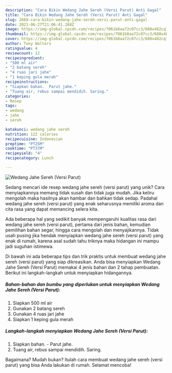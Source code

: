 ```yaml
---
description: "Cara Bikin Wedang Jahe Sereh (Versi Parut) Anti Gagal"
title: "Cara Bikin Wedang Jahe Sereh (Versi Parut) Anti Gagal"
slug: 2668-cara-bikin-wedang-jahe-sereh-versi-parut-anti-gagal
date: 2021-06-27T21:06:41.268Z
image: https://img-global.cpcdn.com/recipes/7061b8aa72c07cc3/680x482cq70/wedang-jahe-sereh-versi-parut-foto-resep-utama.jpg
thumbnail: https://img-global.cpcdn.com/recipes/7061b8aa72c07cc3/680x482cq70/wedang-jahe-sereh-versi-parut-foto-resep-utama.jpg
cover: https://img-global.cpcdn.com/recipes/7061b8aa72c07cc3/680x482cq70/wedang-jahe-sereh-versi-parut-foto-resep-utama.jpg
author: Tony Walters
ratingvalue: 4
reviewcount: 12
recipeingredient:
- "500 ml air"
- "2 batang sereh"
- "4 ruas jari jahe"
- "1 keping gula merah"
recipeinstructions:
- "Siapkan bahan.  Parut jahe."
- "Tuang air, rebus sampai mendidih. Saring."
categories:
- Resep
tags:
- wedang
- jahe
- sereh

katakunci: wedang jahe sereh 
nutrition: 122 calories
recipecuisine: Indonesian
preptime: "PT25M"
cooktime: "PT37M"
recipeyield: "4"
recipecategory: Lunch

---
```



![Wedang Jahe Sereh (Versi Parut)](https://img-global.cpcdn.com/recipes/7061b8aa72c07cc3/680x482cq70/wedang-jahe-sereh-versi-parut-foto-resep-utama.jpg)

Sedang mencari ide resep wedang jahe sereh (versi parut) yang unik? Cara menyiapkannya memang tidak susah dan tidak juga mudah. Jika keliru mengolah maka hasilnya akan hambar dan bahkan tidak sedap. Padahal wedang jahe sereh (versi parut) yang enak seharusnya memiliki aroma dan cita rasa yang dapat memancing selera kita.

Ada beberapa hal yang sedikit banyak mempengaruhi kualitas rasa dari wedang jahe sereh (versi parut), pertama dari jenis bahan, kemudian pemilihan bahan segar, hingga cara mengolah dan menyajikannya. Tidak usah pusing jika hendak menyiapkan wedang jahe sereh (versi parut) yang enak di rumah, karena asal sudah tahu triknya maka hidangan ini mampu jadi suguhan istimewa.




Di bawah ini ada beberapa tips dan trik praktis untuk membuat wedang jahe sereh (versi parut) yang siap dikreasikan. Anda bisa menyiapkan Wedang Jahe Sereh (Versi Parut) memakai 4 jenis bahan dan 2 tahap pembuatan. Berikut ini langkah-langkah untuk menyiapkan hidangannya.

<!--inarticleads1-->

##### Bahan-bahan dan bumbu yang diperlukan untuk menyiapkan Wedang Jahe Sereh (Versi Parut):

1. Siapkan 500 ml air
1. Gunakan 2 batang sereh
1. Gunakan 4 ruas jari jahe
1. Siapkan 1 keping gula merah




<!--inarticleads2-->

##### Langkah-langkah menyiapkan Wedang Jahe Sereh (Versi Parut):

1. Siapkan bahan.  - Parut jahe.
1. Tuang air, rebus sampai mendidih. Saring.




Bagaimana? Mudah bukan? Itulah cara membuat wedang jahe sereh (versi parut) yang bisa Anda lakukan di rumah. Selamat mencoba!
